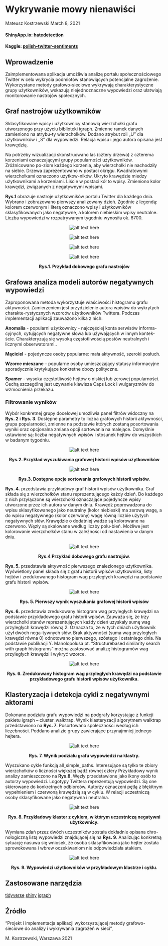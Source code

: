 Wykrywanie mowy nienawiści
================
Mateusz Kostrzewski
March 8, 2021

#### ShinyApp.io: [hatedetection](https://matheok.shinyapps.io/hatedetection/)

#### Kaggle: [polish-twitter-sentiments](https://www.kaggle.com/mateuszkostrzewski/polish-twitter-sentiments)

## Wprowadzenie

Zaimplementowana aplikacja umożliwia analizę portalu społecznościowego
Twitter w celu wykrycia podmiotów stanowiących potencjalne zagrożenie.
Wykorzystane metody grafowo-sieciowe wykrywają charakterystyczne grupy
użytkowników, wskazują niejednoznaczne wypowiedzi oraz ułatwiają
monitorowanie nastrojów społecznych.

## Graf nastrojów użytkowników

Sklasyfikowane wpisy i użytkownicy stanowią wierzchołki grafu
utworzonego przy użyciu biblioteki igraph. Zmienne ramek danych
zamieniono na atrybu-ty wierzchołków. Dodano atrybut roli „U” dla
użytkowników i „S” dla wypowiedzi. Relacja wpisu i jego autora opisana
jest krawędzią.

Na potrzeby wizualizacji skonstruowano las (cztery drzewa) z czterema
korzeniami oznaczającymi grupy popularności użytkowników. Zróżnicowano
po-ziom każdego korzenia, aby wierzchołki nie nachodziły na siebie.
Drzewa zaprezentowano w postaci okręgu. Kwadratowymi wierzchołkami
oznaczono użytkow-ników. Ukryto krawędzie miedzy użytkownikami a
korzeniami. Liście w postaci kół to wpisy. Zmieniono kolor krawędzi,
związanych z negatywnymi wpisami.

**Rys.1** obrazuje nastroje użytkowników portalu Twitter dla każdego
dnia. Wybrano i zobrazowano pierwszy analizowany dzień. Zgodnie z
legendą: kolorem czerwonym i literą oznaczono wpisy i użytkowników
sklasyfikowanych jako negatywne, a kolorem niebieskim wpisy neutralne.
Liczba wypowiedzi w rozpatrywanym tygodniu wynosiła ok. 6700.

<center>

![alt text here](Diagrams/1c.png)

</center>

<center>

![alt text here](Diagrams/1d.png)

</center>

<center>

![alt text here](Diagrams/1a.png)

</center>

<center>

![alt text here](Diagrams/1b.png)

</center>

<center>

**Rys.1. Przykład dobowego grafu nastrojów**

</center>

## Grafowa analiza modeli autorów negatywnych wypowiedzi

Zaproponowana metoda wykorzystuje właściwości histogramu grafu
aktywności. Zamierzeniem jest przydzielenie autora wpisów do wykrytych
charakte-rystycznych wzorców użytkowników Twittera. Podczas
implementacji aplikacji zauważono kilka z nich:

**Anomalia** - popularni użytkownicy - najczęściej konta serwisów
informa-cyjnych, cytujących negatywne słowa lub używających w innym
kontek-ście. Charakteryzują się wysoką częstotliwością postów
neutralnych i licznymi obserwatorami..

**Mąciciel** - pojedyncze osoby popularne: mała aktywność, szeroki
posłuch.

**Wzorce mieszane** – popularne osoby umieszczający statusy informacyjne
sporadycznie krytykujące konkretne obozy polityczne.

**Spamer** - wysoka częstotliwość hejtów o niskiej lub zerowej
popularności. Cechą szczególną jest używanie klawisza Caps Lock i
wulgaryzmów do wzmocnienia przekazu.

### Filtrowanie wyników

Wybór konkretnej grupy docelowej umożliwia panel filtrów widoczny na
**Rys. 2** i **Rys. 3**. Dostępne parametry to liczba grafowych historii
aktywności, grupa popularności, zmienne na podstawie których zostaną
posortowania wyniki oraz opcjonalna zmiana opcji sortowania na malejące.
Domyślnie ustawione są: liczba negatywnych wpisów i stosunek hejtów do
wszystkich w badanym tygodniu.

<center>

![alt text here](Diagrams/4.png)

</center>

<center>

**Rys.2. Przykład wyszukiwania grafowej historii wpisów użytkowników**

</center>

<center>

![alt text here](Diagrams/5.png)

</center>

<center>

**Rys.3. Dostępne opcje sortowania grafowych historii wpisów.**

</center>

**Rys. 4.** przedstawia przykładowy graf historii wpisów użytkownika.
Graf składa się z wierzchołków stanu reprezentującego każdy dzień. Do
każdego z nich przyłączone są wierzchołki oznaczające pojedyncze wpisy
utworzone przez ich autora w danym dniu. Krawędź poprowadzona do wpisu
sklasyfikowanego jako neutralny (kolor niebieski) ma zerową wagę, a do
wpisu negatywnego (kolor czerwony) wagę równą liczbie użytych
negatywnych słów. Krawędzie o dodatniej wadze są kolorowane na czerwono.
Węzły są skalowane według liczby polu-bień. Możliwe jest kolorowanie
wierzchołków stanu w zależności od nastawienia w danym dniu.

<center>

![alt text here](Diagrams/6.png)

</center>

<center>

**Rys.4 Przykład dobowego grafu nastrojów**.

</center>

**Rys. 5.** przedstawia aktywność pierwszego znalezionego użytkownika.
Wyświetlony panel składa się z grafu historii wpisów użytkownika, listy
hejtów i zredukowanego histogram wag przyległych krawędzi na podstawie
grafu historii wpisów.

<center>

![alt text here](Diagrams/3.png)

</center>

<center>

**Rys. 5. Pierwszy wynik wyszukania grafowej historii wpisów**

</center>

**Rys. 6.** przedstawia zredukowany histogram wag przyległych krawędzi
na podstawie przykładowego grafu historii wpisów. Zauważa się, że trzy
wierzchołki stanów reprezentujących każdy dzień uzyskały sumę wag
przyległych krawędzi równą 2. Oznacza to, że w tych dniach użytkownik
użył dwóch nega-tywnych słów. Brak aktywności (suma wag przyległych
krawędzi równa 0) odnotowano pierwszego, szóstego i ostatniego dnia. Na
podstawie publikacji Y. Manolopolusa pt. “Structurebased similarity
search with graph histograms” można zastosować analizę histogramów wag
przyległych krawędzi i wykryć wzorce.

<center>

![alt text here](Diagrams/7.png)

</center>

<center>

**Rys. 6. Zredukowany histogram wag przyległych krawędzi na podstawie
przykładowego grafu historii wpisów użytkownika.**

</center>

## Klasteryzacja i detekcja cykli z negatywnymi aktorami

Dokonano podziału grafu wypowiedzi na podgrafy korzystając z funkcji
pakietu igraph – cluster\_walktrap. Wynik klasteryzacji algorytmem
walktrap przedstawiono na **Rys. 7**. Posortowano społeczności według
ich liczebności. Poddano analizie grupy zawierające przynajmniej jednego
hejtera.

<center>

![alt text here](Diagrams/8.png)

</center>

<center>

**Rys. 7. Wynik podziału grafu wypowiedzi na klastry.**

</center>

Wyszukano cykle funkcją all\_simple\_paths. Interesujące są tylko te
zbiory wierzchołków o liczności większej bądź równej cztery Przykładowy
wynik analizy zamieszczono na **Rys.8**. Węzły przedstawione jako ikony
osób to autorzy wypowiedzi. Logotypy Twittera reprezentują wypowiedzi.
Są one skierowane do konkretnych odbiorców. Autorzy oznaczeni pętlą z
błękitnym wypełnieniem i czerwoną krawędzią są w cyklu. W relacji
uczestniczą osoby sklasyfikowane jako negatywna i neutralna.

<center>

![alt text here](Diagrams/9.png)

</center>

<center>

**Rys. 8. Przykładowy klaster z cyklem, w którym uczestniczą negatywni
użytkownicy.**

</center>

Wymiana zdań przez dwóch uczestników została dokładnie opisana
chro-nologiczną listą wypowiedzi znajdującej się na **Rys. 9**.
Analizując konkretną sytuację nasuwa się wniosek, że osoba
sklasyfikowana jako hejter została sprowokowana i wbrew oczekiwaniom nie
odpowiedziała atakiem.

<center>

![alt text here](Diagrams/99.png)

</center>

<center>

**Rys. 9. Wypowiedzi użytkowników w przykładowym klastrze i cyklu.**

</center>

## Zastosowane narzędzia

[tidyverse](https://www.tidyverse.org/)
[shiny](https://shiny.rstudio.com/) [igraph](https://igraph.org/)

## Źródło

“Projekt i implementacja aplikacji wykorzystującej metody
grafowo-sieciowe do analizy i wykrywania zagrożeń w sieci”,

M. Kostrzewski, Warszawa 2021

